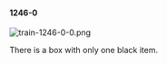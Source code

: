 #### 1246-0
![train-1246-0-0.png](https://github.com/lil-lab/nlvr/raw/master/nlvr/train/images/74/train-1246-0-0.png "train-1246-0-0.png")

There is a box with only one black item.